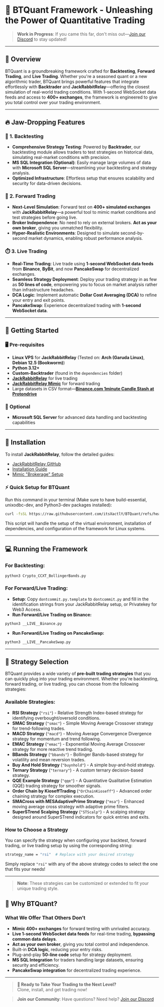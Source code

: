 # 🚀 **BTQuant Framework** - Unleashing the Power of Quantitative Trading

> **Work in Progress**: If you came this far, don't miss out—[Join our Discord](https://discord.gg/Y7uBxmRg3Z) to stay updated!

---

## **📌 Overview**

BTQuant is a groundbreaking framework crafted for **Backtesting**, **Forward Trading**, and **Live Trading**. Whether you're a seasoned quant or a new algorithmic trader, BTQuant brings powerful features that integrate effortlessly with **Backtrader** and **JackRabbitRelay**—offering the closest simulation of real-world trading conditions. With 1-second WebSocket data feeds and access to **400+ exchanges**, the framework is engineered to give you total control over your trading environment.

---

## **🔥 Jaw-Dropping Features**

### 🔎 **1. Backtesting**
- **Comprehensive Strategy Testing**: Powered by **Backtrader**, our backtesting module allows traders to test strategies on historical data, simulating real-market conditions with precision.
- **MS SQL Integration (Optional)**: Easily manage large volumes of data with **Microsoft SQL Server**—streamlining your backtesting and strategy analysis.
- **Optimized Infrastructure**: Effortless setup that ensures scalability and security for data-driven decisions.

### 🚀 **2. Forward Trading**
- **Next-Level Simulation**: Forward test on **400+ simulated exchanges** with **JackRabbitRelay**—a powerful tool to mimic market conditions and test strategies before going live.
- **Broker Independence**: No need to rely on external brokers. **Act as your own broker**, giving you unmatched flexibility.
- **Hyper-Realistic Environments**: Designed to simulate second-by-second market dynamics, enabling robust performance analysis.

### ⏱️ **3. Live Trading**
- **Real-Time Trading**: Live trade using **1-second WebSocket data feeds** from **Binance**, **ByBit**, and now **PancakeSwap** for decentralized exchanges.
- **Seamless Strategy Deployment**: Deploy your trading strategy in as few as **50 lines of code**, empowering you to focus on market analysis rather than infrastructure headaches.
- **DCA Logic**: Implement automatic **Dollar Cost Averaging (DCA)** to refine your entry and exit points.
- **PancakeSwap**: Experience decentralized trading with **1-second WebSocket data**.

---

## **📂 Getting Started**

### **🖥️ Pre-requisites**
- **Linux VPS** for **JackRabbitRelay** (Tested on: **Arch (Garuda Linux)**, **Debian 12.5 (Bookworm)**)
- **Python 3.12+**
- **Custom-Backtrader** (found in the `dependencies` folder)
- [**JackRabbitRelay**](https://github.com/rapmd73/JackrabbitRelay) for live trading
- [**JackRabbitRelay Mimic**](https://github.com/rapmd73/JackrabbitRelay/wiki/Jackrabbit-Mimic) for forward trading
- Large datasets in CSV format—**[Binance.com 1minute Candle Stash at Protondrive](https://drive.proton.me/urls/K19ADZ4DZM#D9s3zyRrZH1m)**

### **🔧 Optional**
- **Microsoft SQL Server** for advanced data handling and backtesting capabilities

---

## **🚀 Installation**

To install **JackRabbitRelay**, follow the detailed guides:

- [JackRabbitRelay GitHub](https://github.com/rapmd73/JackrabbitRelay)
- [Installation Guide](https://github.com/rapmd73/JackrabbitRelay/wiki/Installation-and-Setup#installing-and-setting-up-version-2)
- [Mimic "Brokerage" Setup](https://github.com/rapmd73/JackrabbitRelay/wiki/Jackrabbit-Mimic)

### **⚡ Quick Setup for BTQuant**

Run this command in your terminal (Make sure to have build-essential, unixodbc-dev, and Python3-dev packages installed):

```bash
curl -fsSL https://raw.githubusercontent.com/itsXactlY/BTQuant/refs/heads/mainv2/install.sh | bash
```

This script will handle the setup of the virtual environment, installation of dependencies, and configuration of the framework for Linux systems.


---

## **💻 Running the Framework**

### **For Backtesting:**
```bash
python3 Crypto_CCXT_BollingerBands.py
```

### **For Forward/Live Trading:**
- **Setup**: Copy `dontcommit.py.template` to `dontcommit.py` and fill in the identification strings from your JackRabbitRelay setup, or Privatekey for Web3 Access.
- **Run Forward/Live Trading on Binance:**
```bash
python3 __LIVE__Binance.py
```
- **Run Forward/Live Trading on PancakeSwap:**
```bash
python3 __LIVE__PancakeSwap.py
```

---

## 🎯 Strategy Selection

BTQuant provides a wide variety of **pre-built trading strategies** that you can quickly plug into your trading environment. Whether you're backtesting, forward trading, or live trading, you can choose from the following strategies:

### **Available Strategies:**

- **RSI Strategy** (`"rsi"`) - Relative Strength Index-based strategy for identifying overbought/oversold conditions.
- **SMAC Strategy** (`"smac"`) - Simple Moving Average Crossover strategy for trend-following trades.
- **MACD Strategy** (`"macd"`) - Moving Average Convergence Divergence strategy for momentum and trend following.
- **EMAC Strategy** (`"emac"`) - Exponential Moving Average Crossover strategy for more reactive trend trading.
- **BBands Strategy** (`"bbands"`) - Bollinger Bands-based strategy for volatility and mean reversion trades.
- **Buy And Hold Strategy** (`"buynhold"`) - A simple buy-and-hold strategy.
- **Ternary Strategy** (`"ternary"`) - A custom ternary decision-based strategy.
- **QQE Example Strategy** (`"qqe"`) - A Quantitative Qualitative Estimation (QQE) trading strategy for smoother signals.
- **Order Chain by KioseffTrading** (`"OrChainKioseff"`) - Advanced order chaining strategy for complex execution.
- **SMACross with MESAdaptivePrime Strategy** (`"msa"`) - Enhanced moving average cross strategy with adaptive prime filters.
- **SuperSTrend Scalping Strategy** (`"STScalp"`) - A scalping strategy designed around SuperSTrend indicators for quick entries and exits.

### **How to Choose a Strategy**

You can specify the strategy when configuring your backtest, forward trading, or live trading setup by using the corresponding string:

```bash
strategy_name = "rsi"  # Replace with your desired strategy
```

Simply replace `"rsi"` with any of the above strategy codes to select the one that fits your needs!

---

> **Note**: These strategies can be customized or extended to fit your unique trading style.


## **🚀 Why BTQuant?**

### **What We Offer That Others Don’t**
- **Mimic 400+ exchanges** for forward testing with unrivaled accuracy.
- **Live 1-second WebSocket data feeds** for real-time trading, **bypassing common data delays**.
- **Act as your own broker**, giving you total control and independence.
- Built-in **DCA logic**, reducing your entry risks.
- Plug-and-play **50-line code** setup for strategy deployment.
- **MS SQL Integration** for traders handling large datasets, ensuring security and efficiency.
- **PancakeSwap integration** for decentralized trading experience.

---

> **🚀 Ready to Take Your Trading to the Next Level?**  
> Clone, install, and get trading now!

> **Join our Community**: Have questions? Need help? [Join our Discord](https://discord.gg/Y7uBxmRg3Z)


